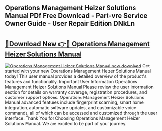 ## Operations Management Heizer Solutions Manual PDf Free Download - Part-vre Service Owner Guide - User Repair Edition DNkLn

# <h2><a href="http://bc82314.oget.top/?id=Operations+Management+Heizer+Solutions+Manual">🔗Download New 👉🔴 Operations Management Heizer Solutions Manual</a></h2>

[![Operations Management Heizer Solutions Manual new download](https://i.imgur.com/5g1atiW.png)](http://bc82314.oget.top/?id=Operations+Management+Heizer+Solutions+Manual)
Get started with your new Operations Management Heizer Solutions Manual today! This user manual provides a detailed overview of the product's features and functionality. Important User Information Operations Management Heizer Solutions Manual Please review the user information section for details on warranty coverage, registration procedures, and customer support options. Operations Management Heizer Solutions Manual advanced features include fingerprint scanning, smart home integration, automatic software updates, and customizable voice commands, all of which can be accessed and customized through the user interface. Thank You for Choosing Operations Management Heizer Solutions Manual. We are excited to be part of your journey.
